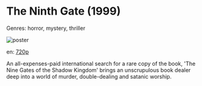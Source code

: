# The Ninth Gate (1999)

Genres: horror, mystery, thriller

![poster](http://image.tmdb.org/t/p/w500/uamhDQBebdW3UQqOaVmma3yW8pm.jpg)

en:
  [720p](magnet:?xt=urn:btih:C3E7A9625A17BCB5F34B668FB7A1C66AC7FFEBEB&tr=udp://glotorrents.pw:6969/announce&tr=udp://tracker.opentrackr.org:1337/announce&tr=udp://torrent.gresille.org:80/announce&tr=udp://tracker.openbittorrent.com:80&tr=udp://tracker.coppersurfer.tk:6969&tr=udp://tracker.leechers-paradise.org:6969&tr=udp://p4p.arenabg.ch:1337&tr=udp://tracker.internetwarriors.net:1337)
  


An all-expenses-paid international search for a rare copy of the book, 'The Nine Gates of the Shadow Kingdom' brings an unscrupulous book dealer deep into a world of murder, double-dealing and satanic worship.